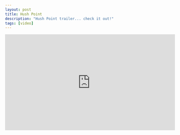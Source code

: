 ```yaml
---
layout: post
title: Hush Point
description: "Hush Point trailer... check it out!"
tags: [video]
---
```


<iframe width="560" height="315" src="https://www.youtube.com/embed/VfE-6nLKZUw" frameborder="0" allowfullscreen></iframe>